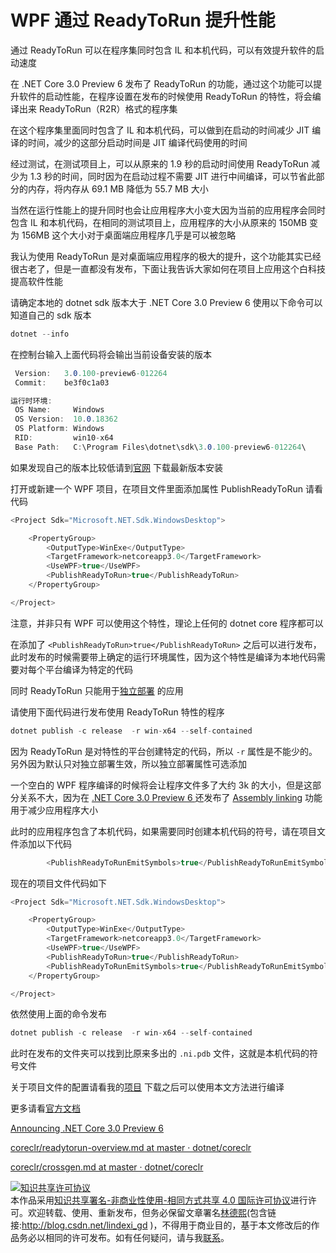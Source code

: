 
# WPF 通过 ReadyToRun 提升性能

通过 ReadyToRun 可以在程序集同时包含 IL 和本机代码，可以有效提升软件的启动速度

<!--more-->


<!-- csdn -->

在 .NET Core 3.0 Preview 6 发布了 ReadyToRun 的功能，通过这个功能可以提升软件的启动性能，在程序设置在发布的时候使用 ReadyToRun 的特性，将会编译出来 ReadyToRun（R2R）格式的程序集

在这个程序集里面同时包含了 IL 和本机代码，可以做到在启动的时间减少 JIT 编译的时间，减少的这部分启动时间是 JIT 编译代码使用的时间

经过测试，在测试项目上，可以从原来的 1.9 秒的启动时间使用 ReadyToRun 减少为 1.3 秒的时间，同时因为在启动过程不需要 JIT 进行中间编译，可以节省此部分的内存，将内存从 69.1 MB 降低为 55.7 MB 大小

当然在运行性能上的提升同时也会让应用程序大小变大因为当前的应用程序会同时包含 IL 和本机代码，在相同的测试项目上，应用程序的大小从原来的 150MB 变为 156MB 这个大小对于桌面端应用程序几乎是可以被忽略

我认为使用 ReadyToRun 是对桌面端应用程序的极大的提升，这个功能其实已经很古老了，但是一直都没有发布，下面让我告诉大家如何在项目上应用这个白科技提高软件性能

请确定本地的 dotnet sdk 版本大于 .NET Core 3.0 Preview 6 使用以下命令可以知道自己的 sdk 版本

```csharp
dotnet --info
```

在控制台输入上面代码将会输出当前设备安装的版本

```csharp
 Version:   3.0.100-preview6-012264
 Commit:    be3f0c1a03

运行时环境:
 OS Name:     Windows
 OS Version:  10.0.18362
 OS Platform: Windows
 RID:         win10-x64
 Base Path:   C:\Program Files\dotnet\sdk\3.0.100-preview6-012264\
```

如果发现自己的版本比较低请到[官网](https://dotnet.microsoft.com/download/dotnet-core/3.0) 下载最新版本安装

打开或新建一个 WPF 项目，在项目文件里面添加属性 PublishReadyToRun 请看代码

```csharp
<Project Sdk="Microsoft.NET.Sdk.WindowsDesktop">

    <PropertyGroup>
        <OutputType>WinExe</OutputType>
        <TargetFramework>netcoreapp3.0</TargetFramework>
        <UseWPF>true</UseWPF>
        <PublishReadyToRun>true</PublishReadyToRun>
    </PropertyGroup>

</Project>
```

注意，并非只有 WPF 可以使用这个特性，理论上任何的 dotnet core 程序都可以

在添加了 `<PublishReadyToRun>true</PublishReadyToRun>` 之后可以进行发布，此时发布的时候需要带上确定的运行环境属性，因为这个特性是编译为本地代码需要对每个平台编译为特定的代码

同时 ReadyToRun 只能用于[独立部署](https://docs.microsoft.com/dotnet/core/deploying/) 的应用

请使用下面代码进行发布使用 ReadyToRun 特性的程序

```csharp
dotnet publish -c release  -r win-x64 --self-contained
```

因为 ReadyToRun 是对特性的平台创建特定的代码，所以 `-r` 属性是不能少的。另外因为默认只对独立部署生效，所以独立部署属性可选添加

一个空白的 WPF 程序编译的时候将会让程序文件多了大约 3k 的大小，但是这部分关系不大，因为在 [.NET Core 3.0 Preview 6 ](https://devblogs.microsoft.com/dotnet/announcing-net-core-3-0-preview-6/ ) 还发布了 [Assembly linking](https://aka.ms/dotnet-illink) 功能用于减少应用程序大小

此时的应用程序包含了本机代码，如果需要同时创建本机代码的符号，请在项目文件添加以下代码

```csharp
        <PublishReadyToRunEmitSymbols>true</PublishReadyToRunEmitSymbols>
```

现在的项目文件代码如下

```csharp
<Project Sdk="Microsoft.NET.Sdk.WindowsDesktop">

    <PropertyGroup>
        <OutputType>WinExe</OutputType>
        <TargetFramework>netcoreapp3.0</TargetFramework>
        <UseWPF>true</UseWPF>
        <PublishReadyToRun>true</PublishReadyToRun>
        <PublishReadyToRunEmitSymbols>true</PublishReadyToRunEmitSymbols>
    </PropertyGroup>

</Project>
```

依然使用上面的命令发布

```csharp
dotnet publish -c release  -r win-x64 --self-contained
```

此时在发布的文件夹可以找到比原来多出的 `.ni.pdb` 文件，这就是本机代码的符号文件

关于项目文件的配置请看我的[项目](https://github.com/lindexi/lindexi_gd/tree/36d9e70722f86bc8d03385868a99fc9c7719b504/FuhelerjaihuBuqibeayay) 下载之后可以使用本文方法进行编译

更多请看[官方文档](https://github.com/dotnet/coreclr/blob/master/Documentation/botr/readytorun-overview.md) 

[Announcing .NET Core 3.0 Preview 6 ](https://devblogs.microsoft.com/dotnet/announcing-net-core-3-0-preview-6/ )

[coreclr/readytorun-overview.md at master · dotnet/coreclr](https://github.com/dotnet/coreclr/blob/master/Documentation/botr/readytorun-overview.md )

[coreclr/crossgen.md at master · dotnet/coreclr](https://github.com/dotnet/coreclr/blob/master/Documentation/building/crossgen.md )





<a rel="license" href="http://creativecommons.org/licenses/by-nc-sa/4.0/"><img alt="知识共享许可协议" style="border-width:0" src="https://licensebuttons.net/l/by-nc-sa/4.0/88x31.png" /></a><br />本作品采用<a rel="license" href="http://creativecommons.org/licenses/by-nc-sa/4.0/">知识共享署名-非商业性使用-相同方式共享 4.0 国际许可协议</a>进行许可。欢迎转载、使用、重新发布，但务必保留文章署名[林德熙](http://blog.csdn.net/lindexi_gd)(包含链接:http://blog.csdn.net/lindexi_gd )，不得用于商业目的，基于本文修改后的作品务必以相同的许可发布。如有任何疑问，请与我[联系](mailto:lindexi_gd@163.com)。